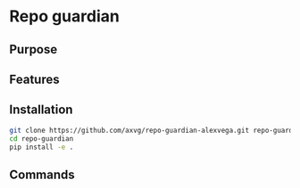 # Repo guardian

## Purpose


## Features


## Installation

```bash
git clone https://github.com/axvg/repo-guardian-alexvega.git repo-guardian
cd repo-guardian
pip install -e .
```

## Commands
